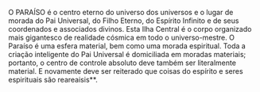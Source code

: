 ﻿O PARAÍSO é o centro eterno do universo dos universos e o lugar de morada do Pai Universal, do Filho Eterno, do Espírito Infinito e de seus coordenados e associados divinos. Esta Ilha Central é o corpo organizado mais gigantesco de realidade cósmica em todo o universo-mestre. O Paraíso é uma esfera material, bem como uma morada espiritual. Toda a criação inteligente do Pai Universal é domiciliada em moradas materiais; portanto, o centro de controle absoluto deve também ser literalmente material. E novamente deve ser reiterado que coisas do espírito e seres espirituais são reareaisis**.